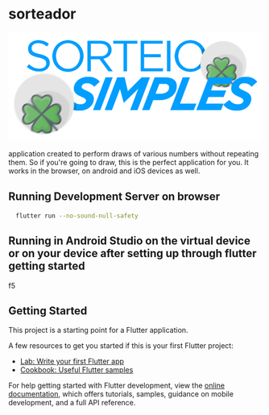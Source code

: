 # sorteador

![sorteio fácil](/imagens/sorteioFacil.png)

application created to perform draws of various numbers without repeating them. So if you're going to draw, this is the perfect application for you. It works in the browser, on android and iOS devices as well.

## Running Development Server on browser

```bash
  flutter run --no-sound-null-safety
```

## Running in Android Studio on the virtual device or on your device after setting up through flutter getting started 

f5

## Getting Started

This project is a starting point for a Flutter application.

A few resources to get you started if this is your first Flutter project:

- [Lab: Write your first Flutter app](https://docs.flutter.dev/get-started/codelab)
- [Cookbook: Useful Flutter samples](https://docs.flutter.dev/cookbook)

For help getting started with Flutter development, view the
[online documentation](https://docs.flutter.dev/), which offers tutorials,
samples, guidance on mobile development, and a full API reference.
